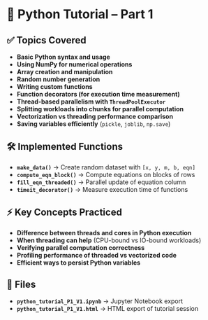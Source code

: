# 📘 Python Tutorial – Part 1

## ✅ Topics Covered
- **Basic Python syntax and usage**
- **Using NumPy for numerical operations**
- **Array creation and manipulation**
- **Random number generation**
- **Writing custom functions**
- **Function decorators (for execution time measurement)**
- **Thread-based parallelism with `ThreadPoolExecutor`**
- **Splitting workloads into chunks for parallel computation**
- **Vectorization vs threading performance comparison**
- **Saving variables efficiently** (`pickle`, `joblib`, `np.save`)

## 🛠️ Implemented Functions
- **`make_data()`** → Create random dataset with `[x, y, m, b, eqn]`
- **`compute_eqn_block()`** → Compute equations on blocks of rows
- **`fill_eqn_threaded()`** → Parallel update of equation column
- **`timeit_decorator()`** → Measure execution time of functions

## ⚡ Key Concepts Practiced
- **Difference between threads and cores in Python execution**
- **When threading can help** (CPU-bound vs IO-bound workloads)
- **Verifying parallel computation correctness**
- **Profiling performance of threaded vs vectorized code**
- **Efficient ways to persist Python variables**

## 📂 Files
- **`python_tutorial_P1_V1.ipynb`** → Jupyter Notebook export  
- **`python_tutorial_P1_V1.html`** → HTML export of tutorial session
